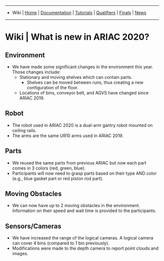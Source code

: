 
-------------------------------------------------
- Wiki | [Home](../README.md) | [Documentation](documentation.md) | [Tutorials](tutorials.md) | [Qualifiers](qualifier.md) | [Finals](finals.md) | [News](updates.md)
-------------------------------------------------

# Wiki | What is new in ARIAC 2020?

## Environment
* We have made some significant changes in the environment this year. Those changes include:
  * Stationary and moving shelves which can contain parts.
    * Shelves can be moved between runs, thus creating a new configuration of the floor.
  * Locations of bins, conveyor belt, and AGVS have changed since ARIAC 2019.
  
## Robot
* The robot used in ARIAC 2020 is a dual-arm gantry robot mounted on ceiling rails.
* The arms are the same UR10 arms used in ARIAC 2019.

## Parts
 * We reused the same parts from previous ARIAC but now each part comes in 3 colors (red, green, blue).
 * Participants will now need to grasp parts based on their type AND color (e.g., blue gasket part or red piston rod part).
 
## Moving Obstacles
 * We can now have up to 2 moving obstacles in the environment. Information on their speed and wait time is provided to the participants.
 
 ## Sensors/Cameras
  * We have increased the range of the logical cameras. A logical camera can cover 4 bins (compared to 1 bin previously).
  * Modifications were made to the depth camera to report point clouds and images.
